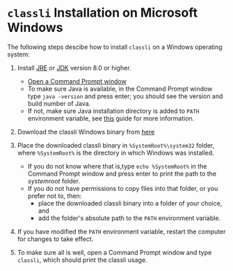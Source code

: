 # `classli` Installation on Microsoft Windows

The following steps descibe how to install `classli` on a Windows operating system:

1. Install [JRE](https://docs.oracle.com/javase/8/docs/technotes/guides/install/windows_jre_install.html#CHDEDHAJ) or [JDK](https://docs.oracle.com/javase/8/docs/technotes/guides/install/windows_jdk_install.html#CHDEBCCJ) version 8.0 or higher.

    - [Open a Command Prompt window](http://windows.microsoft.com/en-gb/windows-vista/open-a-command-prompt-window)
    - To make sure Java is available, in the Command Prompt window type `java -version` and press enter; you should see the version and build number of Java.
    - If not, make sure Java installation directory is added to `PATH` environment variable, see [this](https://java.com/en/download/help/path.xml) guide for more information.

2. Download the classli Windows binary from [here](https://builds.cs.st-andrews.ac.uk/job/digitising_scotland/lastSuccessfulBuild/artifact/record_classification/target/classli.exe)

3. Place the downloaded classli binary in `%SystemRoot%\system32` folder, where `%SystemRoot%` is the directory in which Windows was installed. 

    - If you do not know where that is,type `echo %SystemRoot%` in the Command Prompt window and press enter to print the path to the _systemroot_ folder. 
    - If you do not have permissions to copy files into that folder, or you prefer not to, then:
        - place the downloaded classli binary into a folder of your choice, and
        - add the folder's absolute path to the `PATH` environment variable.  

4. If you have modified the `PATH` environment variable, restart the computer for changes to take effect.

5. To make sure all is well, open a Command Prompt window and type `classli`, which should print the classli usage.

